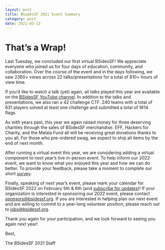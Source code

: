 ```yaml
---
layout: post
title: BSidesSF 2021 Event Summary
category: post
date: 2021-03-13
---
```


# That’s a Wrap!

Last Tuesday, we concluded our first virtual BSidesSF! We appreciate everyone who joined us for four days of education, community, and collaboration. Over the course of the event and in the days following, we saw 2360+ views across 22 talks/presentations for a total of 810+ hours of view time.

If you’d like to watch a talk (yet) again, all talks played this year are available on the [BSidesSF YouTube channel](https://www.youtube.com/BSidesSFTV). In addition to the talks and presentations, we also ran a 42 challenge CTF. 240 teams with a total of 631 players solved at least one challenge and submitted a total of 1614 flags.

As with years past, this year we again raised money for three deserving charities through the sales of BSidesSF merchandise. EFF, Hackers for Charity, and the Malala Fund all will be receiving great donations thanks to you all. For those who pre-ordered swag, we expect to ship all items by the end of next month.

After running a virtual event this year, we are considering adding a virtual component to next year’s live in-person event. To help inform our 2022 event, we want to know what you enjoyed this year and how we can do better. To provide your feedback, please take a moment to complete our short [survey](/feedback).

Finally, speaking of next year’s event, please mark your calendar for BSidesSF 2022 on February 5th & 6th (and [subscribe for updates](/subscribe.html))! If your organization is interested in sponsoring our 2022 event, please contact [sponsors@bsidessf.org](mailto:sponsors@bsidessf.org). If you are interested in helping plan our next event and are willing to commit to a year-long volunteer position, please reach out to [jobs@bsidessf.org](mailto:jobs@bsidessf.org?subject=I+want+to+help+plan+BSidesSF+2022).

Thank you again for your participation, and we look forward to seeing you again next year!

Best,

The BSidesSF 2021 Staff
